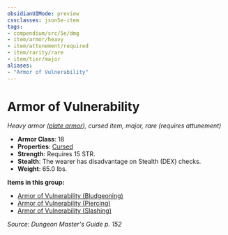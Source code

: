 ```yaml
---
obsidianUIMode: preview
cssclasses: json5e-item
tags:
- compendium/src/5e/dmg
- item/armor/heavy
- item/attunement/required
- item/rarity/rare
- item/tier/major
aliases: 
- "Armor of Vulnerability"
---
```

# Armor of Vulnerability
*Heavy armor ([plate armor](Mechanics/items/plate-armor.md)), cursed item, major, rare (requires attunement)*  

- **Armor Class**: 18
- **Properties**: [Cursed](Mechanics/Rules/item-properties.md#Cursed%20Items)
- **Strength**: Requires 15 STR.
- **Stealth**: The wearer has disadvantage on Stealth (DEX) checks.
- **Weight**: 65.0 lbs.

**Items in this group:**

- [Armor of Vulnerability (Bludgeoning)](Mechanics/items/armor-of-vulnerability-bludgeoning.md)
- [Armor of Vulnerability (Piercing)](Mechanics/items/armor-of-vulnerability-piercing.md)
- [Armor of Vulnerability (Slashing)](Mechanics/items/armor-of-vulnerability-slashing.md)

*Source: Dungeon Master's Guide p. 152*